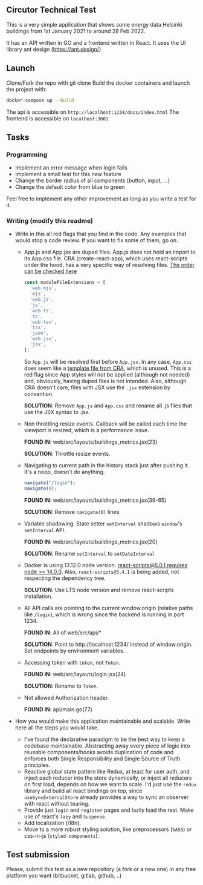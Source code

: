 ## Circutor Technical Test

This is a very simple application that shows some energy data Helsinki buildings from 1st January 2021 to around 28 Feb 2022.

It has an API written in GO and a frontend written in React. It uses the UI library ant design (https://ant.design/)

## Launch

Clone/Fork the repo with git clone <url>
Build the docker containers and launch the project with:
```sh
docker-compose up --build
```

The api is accessible on `http://localhost:1234/docs/index.html`
The frontend is accessible on `localhost:3001`

## Tasks

### Programming
- Implement an error message when login fails
- Implement a small test for this new feature
- Change the border radius of all components (button, input, ...)
- Change the default color from blue to green

Feel free to implement any other improvement as long as you write a test for it.

### Writing (modify this readme)
- Write in this all red flags that you find in the code. Any examples that would stop a code review. If you want to fix some of them, go on.

  - App.js and App.jsx are duped files. App.js does not hold an import to its App.css file. CRA (create-react-app), which uses react-scripts under the hood, has a very specific way of resolving files. [The order can be checked here](https://github.com/facebook/create-react-app/blob/0a827f69ab0d2ee3871ba9b71350031d8a81b7ae/packages/react-scripts/config/paths.js#L34C1-L34C6)
    ```javascript
    const moduleFileExtensions = [
      'web.mjs',
      'mjs',
      'web.js',
      'js',
      'web.ts',
      'ts',
      'web.tsx',
      'tsx',
      'json',
      'web.jsx',
      'jsx',
    ];
    ```
    So `App.js` will be resolved first before `App.jsx`. In any case, `App.css` does seem like a [template file from CRA](https://github.com/facebook/create-react-app/blob/main/packages/cra-template/template/src/App.css), which is unused. This is a red flag since App styles will not be applied (although not needed) and, obviously, having duped files is not intended. Also, although CRA doesn't care, files with JSX use the `.jsx` extension by convention.
    
    **SOLUTION**: Remove `App.js` and `App.css` and rename all .js files that use the JSX syntax to .jsx.

  - Non throttling resize events. Callback will be called each time the viewport is resized, which is a performance issue.

    **FOUND IN**: web/src/layouts/buildings_metrics.jsx(23)

    **SOLUTION**: Throttle resize events.

  - Navigating to current path in the history stack just after pushing it. It's a noop, doesn't do anything.

      ```javascript
      navigate("/login");
      navigate(0);
      ```

    **FOUND IN**: web/src/layouts/buildings_metrics.jsx(39-85)

    **SOLUTION**: Remove `navigate(0)` lines.

  - Variable shadowing. State setter `setInterval` shadows `window`'s `setInterval` API.

    **FOUND IN**: web/src/layouts/buildings_metrics.jsx(20)

    **SOLUTION**: Rename `setInterval` to `setDateInterval`
  - Docker is using 13.12.0 node version. [react-scripts@5.0.1 requires node >= 14.0.0](https://github.com/facebook/create-react-app/blob/0a827f69ab0d2ee3871ba9b71350031d8a81b7ae/packages/react-scripts/package.json#L12). Also, `react-scripts@3.4.1` is being added, not respecting the dependency tree.

    **SOLUTION**: Use LTS node version and remove react-scripts installation.

  - All API calls are pointing to the current window.origin (relative paths like `/login`), which is wrong since the backend is running in port 1234.

    **FOUND IN**: All of web/src/api/*

    **SOLUTION**: Point to http://localhost:1234/ instead of window.origin. Set endpoints by environment variables.

  - Accessing token with `token`, not `Token`.

    **FOUND IN**: web/src/layouts/login.jsx(24)

    **SOLUTION**: Rename to `Token`.

  - Not allowed Authorization header.

    **FOUND IN**: api/main.go(77)

- How you would make this application maintainable and scalable. Write here all the steps you would take.

  - I've found the declarative paradigm to be the best way to keep a codebase maintainable. Abstracting away every piece of logic into reusable components/hooks avoids duplication of code and enforces both Single Responsibility and Single Source of Truth principles.
  - Reactive global state pattern like Redux, at least for user auth, and inject each reducer into the store dynamically, or inject all reducers on first load, depends on how we want to scale. I'd just use the `redux` library and build all react bindings on top, since `useSyncExternalStore` already provides a way to sync an observer with react without tearing.
  - Provide just `login` and `register` pages and lazily load the rest. Make use of react's `lazy` and `Suspense`.
  - Add localization (i18n).
  - Move to a more robust styling solution, like preprocessors (`SASS`) or css-in-js (`styled-components`).

## Test submission

Please, submit this test as a new repository (a fork or a new one) in any free platform you want (bitbucket, gitlab, github, ..)
